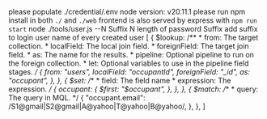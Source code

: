 please populate ./credential/.env
node version: v20.11.1
please run npm install in both `./` and `./web`
frontend is also served by express with `npm run start`
node ./tools/user.js --N Suffix
N length of password
Suffix add suffix to login user name of every created user
[
  {
    $lookup:
      /**
       * from: The target collection.
       * localField: The local join field.
       * foreignField: The target join field.
       * as: The name for the results.
       * pipeline: Optional pipeline to run on the foreign collection.
       * let: Optional variables to use in the pipeline field stages.
       */
      {
        from: "users",
        localField: "occupantId",
        foreignField: "_id",
        as: "occupant",
      },
  },
  {
    $set:
      /**
       * field: The field name
       * expression: The expression.
       */
      {
        occupant: {
          $first: "$occupant",
        },
      },
  },
  {
    $match:
      /**
       * query: The query in MQL.
       */
      {
        "occupant.email":
          /S1@gmail|S2@gmail|A@yahoo|T@yahoo|B@yahoo/,
      },
  },
]